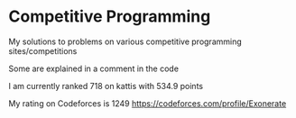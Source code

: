 # Competitive Programming
My solutions to problems on various competitive programming sites/competitions

Some are explained in a comment in the code

I am currently ranked 718 on kattis with 534.9 points

My rating on Codeforces is 1249 https://codeforces.com/profile/Exonerate
